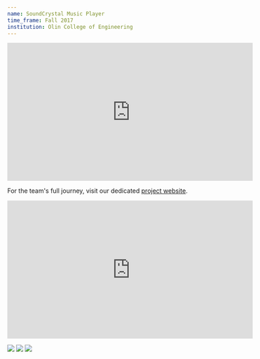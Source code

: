 ```yaml
---
name: SoundCrystal Music Player
time_frame: Fall 2017
institution: Olin College of Engineering
---
```

<iframe width="560" height="315" src="https://www.youtube.com/embed/M_IrAlDLh7s" frameborder="0" allow="accelerometer; autoplay; encrypted-media; gyroscope; picture-in-picture" allowfullscreen></iframe>

For the team's full journey, visit our dedicated [project website](http://poe.olin.edu/2017/JuCube/index.html).

<iframe width="560" height="315" src="https://www.youtube.com/embed/CbOfsQfKXeE" frameborder="0" allow="accelerometer; autoplay; encrypted-media; gyroscope; picture-in-picture" allowfullscreen></iframe>

<a target="_blank" href="/imgs/poe_1.JPG"><img src="/imgs/poe_1.JPG"></a>
<a target="_blank" href="/imgs/poe_2.JPG"><img src="/imgs/poe_2.JPG"></a>
<a target="_blank" href="/imgs/poe_3.jpg"><img src="/imgs/poe_3.jpg"></a>

